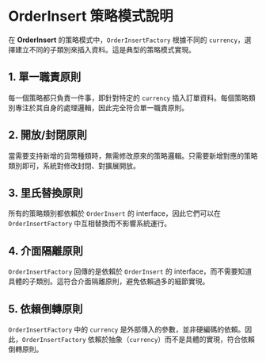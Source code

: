 

# OrderInsert 策略模式說明

在 **OrderInsert** 的策略模式中，`OrderInsertFactory` 根據不同的 `currency`，選擇建立不同的子類別來插入資料。這是典型的策略模式實現。

## 1. 單一職責原則
每一個策略都只負責一件事，即針對特定的 `currency` 插入訂單資料。每個策略類別專注於其自身的處理邏輯，因此完全符合單一職責原則。

## 2. 開放/封閉原則
當需要支持新增的貨幣種類時，無需修改原來的策略邏輯。只需要新增對應的策略類別即可，系統對修改封閉、對擴展開放。

## 3. 里氏替換原則
所有的策略類別都依賴於 `OrderInsert` 的 interface，因此它們可以在 `OrderInsertFactory` 中互相替換而不影響系統運行。

## 4. 介面隔離原則
`OrderInsertFactory` 回傳的是依賴於 `OrderInsert` 的 interface，而不需要知道具體的子類別。這符合介面隔離原則，避免依賴過多的細節實現。

## 5. 依賴倒轉原則
`OrderInsertFactory` 中的 `currency` 是外部傳入的參數，並非硬編碼的依賴。因此，`OrderInsertFactory` 依賴於抽象（`currency`）而不是具體的實現，符合依賴倒轉原則。
